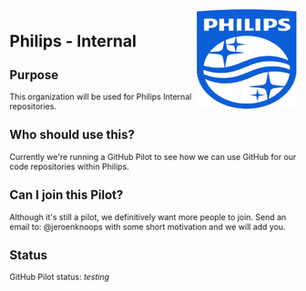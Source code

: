 <img src="./images/Philips_logo.svg" align="right" width="175px" height="175px">

# Philips - Internal 

## Purpose

This organization will be used for Philips Internal repositories.

## Who should use this?

Currently we're running a GitHub Pilot to see how we can use GitHub for our code repositories within Philips.

## Can I join this Pilot?

Although it's still a pilot, we definitively want more people to join.
Send an email to: @jeroenknoops with some short motivation and we will add you.

## Status

GitHub Pilot status: *testing*

